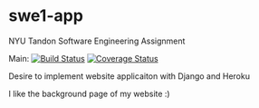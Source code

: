 # swe1-app
NYU Tandon Software Engineering Assignment

Main:
[![Build Status](https://travis-ci.com/Edward0o0/swe1-app.svg?branch=main)](https://travis-ci.com/Edward0o0/swe1-app)
[![Coverage Status](https://coveralls.io/repos/github/Edward0o0/swe1-app/badge.svg?branch=branch_protection)](https://coveralls.io/github/Edward0o0/swe1-app?branch=branch_protection)

Desire to implement website applicaiton with Django and Heroku

I like the background page of my website :)
